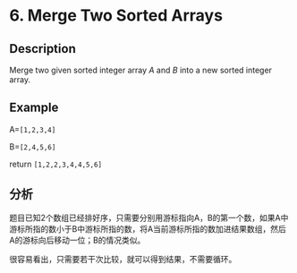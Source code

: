 # 6. Merge Two Sorted Arrays

## Description

Merge two given sorted integer array *A* and *B* into a new sorted integer array.

## Example

A=`[1,2,3,4]`

B=`[2,4,5,6]`

return `[1,2,2,3,4,4,5,6]`

##  分析

题目已知2个数组已经排好序，只需要分别用游标指向A，B的第一个数，如果A中游标所指的数小于B中游标所指的数，将A当前游标所指的数加进结果数组，然后A的游标向后移动一位；B的情况类似。

很容易看出，只需要若干次比较，就可以得到结果，不需要循环。

